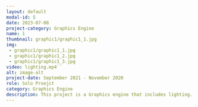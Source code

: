 ```yaml
---
layout: default
modal-id: 5
date: 2023-07-08
project-category: Graphics Engine
name: 1
thumbnail: graphic1/graphic1_1.jpg
img: 
 - graphic1/graphic1_1.jpg
 - graphic1/graphic1_2.jpg
 - graphic1/graphic1_3.jpg
video: lighting.mp4``
alt: image-alt
project-date: September 2021 - November 2020
role: Solo Proejct
category: Graphics Engine
description: This project is a Graphics engine that includes lighting. It is a solo project created using C++, OpenGL, ImGui and GLSL <br> At first, I created a basic graphics engine for this project that involved loading objects and mapping textures and then I developed shaders capable of Phong Lighting, Phong Shading, and Blinn shading <br> In addition, I have added lights that extend up to 16 and allow the user to set individual values for these lights, and the possible values are the items below. <br> - Choose the type of light among Point Light, Directional Light, and Spot Light <br> - Inner and outer angle for spot light <br> - Spot falloff <br> Furthermore, there are the following values as user-configurable global values <br> - Ambient, diffuse and specular color <br> - attenuation coefficients <br> - atmospherc(fog) color <br> - Global ambient color <br> Also, when mapping textures, users can change the color of material coefficients, and I have provided the option to separately set calculations on the CPU and GPU. <br> Since it was a graphic engine that I had to create on my own, there were many challenges, but I tackled each problem step by step. 
---
```

